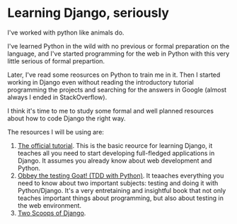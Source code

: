 # Learning Django, seriously

I've worked with python like animals do.

I've learned Python in the wild with no previous or formal preparation on the language, 
and I've started programming for the web in Python with this very little serious of formal prepartion.

Later, I've read some reosurces on Python to train me in it. Then I started working in Django even
without reading the introductory tutorial programming the projects and searching for the answers 
in Google (almost always I ended in StackOverflow).

I think it's time to me to study some formal and well planned resources about how to code Django the right way.

The resources I will be using are:

1. [The official tutorial](https://docs.djangoproject.com/en/2.0/intro/tutorial01/). This is the basic reource for learning Django, 
it teaches all you need to start developing full-fledged applications in Django. It assumes you already know about web development and Python.
2. [Obbey the testing Goat! (TDD with Python)](https://www.obeythetestinggoat.com/pages/book.html#toc). It teaaches everything you need to know about two important subjects: testing and doing it with Python/Django. It's a very entretaining and insightful book that not only teaches important things about programming, but also about testing in the web environment.
3. [Two Scoops of Django](https://www.twoscoopspress.com/products/two-scoops-of-django-1-11).

